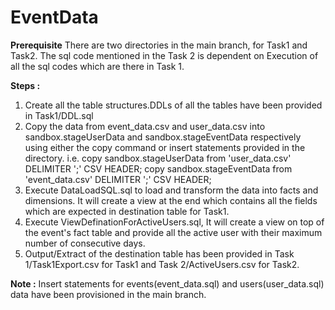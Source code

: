 # EventData

**Prerequisite**
There are two directories in the main branch, for Task1 and Task2.
The sql code mentioned in the Task 2 is dependent on Execution of all the sql codes which are there in Task 1.


**Steps :**

1. Create all the table structures.DDLs of all the tables have been provided in Task1/DDL.sql
2. Copy the data from event_data.csv and user_data.csv into sandbox.stageUserData and sandbox.stageEventData respectively using either the copy command or insert statements provided in the directory. i.e. copy sandbox.stageUserData from 'user_data.csv' DELIMITER ';' CSV HEADER;  copy sandbox.stageEventData from 'event_data.csv' DELIMITER ';' CSV HEADER; 
3. Execute DataLoadSQL.sql to load and transform the data into facts and dimensions. It will create a view at the end which contains all the fields which are expected in destination table for Task1.
4. Execute ViewDefinationForActiveUsers.sql, It will create a view on top of the event's fact table and provide all the active user with their maximum number of consecutive days.
5. Output/Extract of the destination table has been provided in Task 1/Task1Export.csv for Task1 and Task 2/ActiveUsers.csv for Task2.


**Note :** Insert statements for events(event_data.sql) and users(user_data.sql) data have been provisioned in the main branch.

